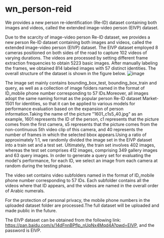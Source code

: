 # wn_person-reid
We provides a new person re-identification (Re-ID) dataset containing both images and videos, called the extended image-video person (EIVP) dataset.

Due to the scarcity of image-video person Re-ID dataset, we provides a new person Re-ID dataset containing both images and videos, called the extended image-video person (EIVP) dataset. The EIVP dataset employed 8 cameras positioned on both sides of the road to capture 102 videos of varying durations. The videos are processed by setting different frame extraction frequencies to obtain 5223 basic images. After manually labeling the frames, we obtained 814 labeled images with 57 distinct identities.
The overall structure of the dataset is shown in the figure below. 
![image](https://github.com/user-attachments/assets/d7779ea9-274d-4989-8a4c-fd4c348f2040)

The image set mainly contains bounding_box_test, bounding_box_train and query, as well as a collection of image folders named in the format of ID_mobile phone number corresponding to 57 IDs.Moreover, all images adopt the same naming format as the popular person Re-ID dataset Market-1501 for identities, so that it can be applied to various models for performance evaluation based on the expansion of person information.Taking the name of the picture "1601_c1s5_40.jpg" as an example, 1601 represents the ID of the person, c1 represents that the picture comes from the first camera, s5 represents that the picture comes from the non-continuous 5th video clip of this camera, and 40 represents the number of frames in which the selected bbox appears.Using a ratio of approximately 1:1, we randomly divided the image set in the EIVP dataset into a train set and a test set. Ultimately, the train set involves 402 images, whereas the test set comprises 412 images, comprising 349 gallery images and 63 query images. In order to generate a query set for evaluating the model's performance, for each ID, we select an image from each camera at random during the testing phase.

The video set contains video subfolders named in the format of ID_mobile phone number corresponding to 57 IDs. Each subfolder contains all the videos where that ID appears, and the videos are named in the overall order of Arabic numerals.

For the protection of personal privacy, the mobile phone numbers in the uploaded dataset folder are processed.The full dataset will be uploaded and made public in the future.

The EIVP dataset can be obtained from the following link: https://pan.baidu.com/s/14dFnnBPflp_nUpNx4Mqd4A?pwd=EIVP, and the password is EIVP.
